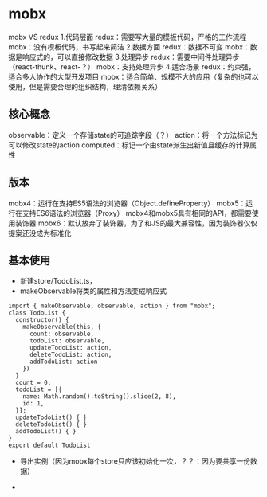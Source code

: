 # mobx

mobx VS redux
1.代码层面
redux：需要写大量的模板代码，严格的工作流程
mobx：没有模板代码，书写起来简洁
2.数据方面
redux：数据不可变
mobx：数据是响应式的，可以直接修改数据
3.处理异步
redux：需要中间件处理异步（react-thunk、react-？）
mobx：支持处理异步
4.适合场景
redux：约束强，适合多人协作的大型开发项目
mobx：适合简单、规模不大的应用（复杂的也可以使用，但是需要合理的组织结构，理清依赖关系）

## 核心概念

observable：定义一个存储state的可追踪字段（？）
action：将一个方法标记为可以修改state的action
computed：标记一个由state派生出新值且缓存的计算属性

## 版本

mobx4：运行在支持ES5语法的浏览器（Object.defineProperty）
mobx5：运行在支持ES6语法的浏览器（Proxy）
mobx4和mobx5具有相同的API，都需要使用装饰器
mobx6：默认放弃了装饰器，为了和JS的最大兼容性，因为装饰器仅仅提案还没成为标准化

## 基本使用

- 新建store/TodoList.ts，
- makeObservable将类的属性和方法变成响应式

```JS
import { makeObservable, observable, action } from "mobx";
class TodoList {
  constructor() {
    makeObservable(this, {
      count: observable,
      todoList: observable,
      updateTodoList: action,
      deleteTodoList: action,
      addTodoList: action
    })
  }
  count = 0;
  todoList = [{
    name: Math.random().toString().slice(2, 8),
    id: 1,
  }];
  updateTodoList() { }
  deleteTodoList() { }
  addTodoList() { }
}
export default TodoList
```

- 导出实例（因为mobx每个store只应该初始化一次，？？：因为要共享一份数据）

-
